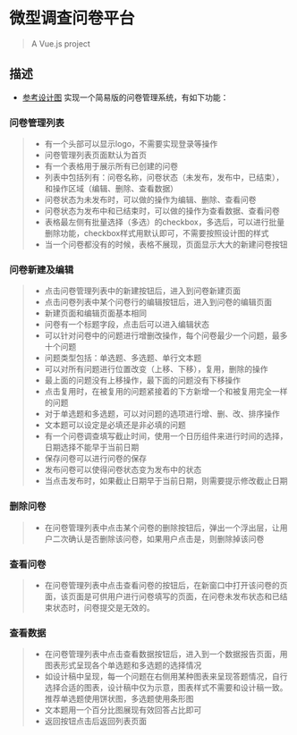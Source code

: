 # 微型调查问卷平台
>A Vue.js project

## 描述

 - [参考设计图](http://7xrp04.com1.z0.glb.clouddn.com/task_4_50_1.png)
实现一个简易版的问卷管理系统，有如下功能：

### 问卷管理列表
 > - 有一个头部可以显示logo，不需要实现登录等操作
 > - 问卷管理列表页面默认为首页
 > - 有一个表格用于展示所有已创建的问卷
 > - 列表中包括列有：问卷名称，问卷状态（未发布，发布中，已结束），和操作区域（编辑、删除、查看数据）
 > - 问卷状态为未发布时，可以做的操作为编辑、删除、查看问卷
 > - 问卷状态为发布中和已结束时，可以做的操作为查看数据、查看问卷
 > - 表格最左侧有批量选择（多选）的checkbox，多选后，可以进行批量删除功能，checkbox样式用默认即可，不需要按照设计图的样式
 > - 当一个问卷都没有的时候，表格不展现，页面显示大大的新建问卷按钮

### 问卷新建及编辑
 > - 点击问卷管理列表中的新建按钮后，进入到问卷新建页面
 > - 点击问卷列表中某个问卷行的编辑按钮后，进入到问卷的编辑页面
 > - 新建页面和编辑页面基本相同
 > - 问卷有一个标题字段，点击后可以进入编辑状态
 > - 可以针对问卷中的问题进行增删改操作，每个问卷最少一个问题，最多十个问题
 > - 问题类型包括：单选题、多选题、单行文本题
 > - 可以对所有问题进行位置改变（上移、下移），复用，删除的操作
 > - 最上面的问题没有上移操作，最下面的问题没有下移操作
 > - 点击复用时，在被复用的问题紧接着的下方新增一个和被复用完全一样的问题
 > - 对于单选题和多选题，可以对问题的选项进行增、删、改、排序操作
 > - 文本题可以设定是必填还是非必填的问题
 > - 有一个问卷调查填写截止时间，使用一个日历组件来进行时间的选择，日期选择不能早于当前日期
 > - 保存问卷可以进行问卷的保存
 > - 发布问卷可以使得问卷状态变为发布中的状态
 > - 当点击发布时，如果截止日期早于当前日期，则需要提示修改截止日期

### 删除问卷
 > - 在问卷管理列表中点击某个问卷的删除按钮后，弹出一个浮出层，让用户二次确认是否删除该问卷，如果用户点击是，则删除掉该问卷

### 查看问卷
 > - 在问卷管理列表中点击查看问卷的按钮后，在新窗口中打开该问卷的页面，该页面是可供用户进行问卷填写的页面，在问卷未发布状态和已结束状态时，问卷提交是无效的。

### 查看数据
 > - 在问卷管理列表中点击查看数据按钮后，进入到一个数据报告页面，用图表形式呈现各个单选题和多选题的选择情况
 > - 如设计稿中呈现，每一个问题在右侧用某种图表来呈现答题情况，自行选择合适的图表，设计稿中仅为示意，图表样式不需要和设计稿一致。推荐单选题使用饼状图，多选题使用条形图
 > - 文本题用一个百分比图展现有效回答占比即可
 > - 返回按钮点击后返回列表页面




